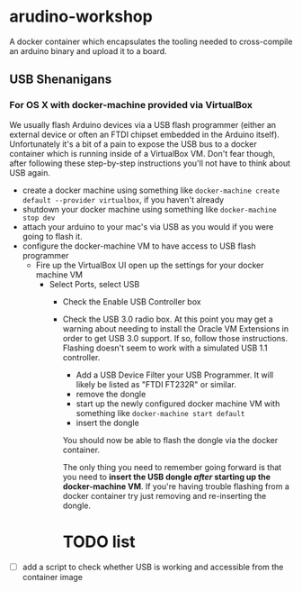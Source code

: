 # arudino-workshop
A docker container which encapsulates the tooling needed to cross-compile an arduino binary and upload it to a board. 

## USB Shenanigans

### For OS X with docker-machine provided via VirtualBox

We usually flash Arduino devices via a USB flash programmer (either an external device or often an FTDI chipset embedded in the Arduino itself). Unfortunately it's a bit of a pain to expose the USB bus to a docker container which is running inside of a VirtualBox VM. Don't fear though, after following these step-by-step instructions you'll not have to think about USB again.

* create a docker machine using something like `docker-machine create default --provider virtualbox`, if you haven't already
* shutdown your docker machine using something like `docker-machine stop dev`
* attach your arduino to your mac's via USB as you would if you were going to flash it.
* configure the docker-machine VM to have access to USB flash programmer 
  * Fire up the VirtualBox UI open up the settings for your docker machine VM
    * Select Ports, select USB
      * Check the Enable USB Controller box
      * Check the USB 3.0 radio box. At this point you may get a warning about needing to install the Oracle VM Extensions in order to get USB 3.0 support. If so, follow those instructions. Flashing doesn't seem to work with a simulated USB 1.1 controller.
        * Add a USB Device Filter your USB Programmer. It will likely be listed as "FTDI FT232R" or similar.
        * remove the dongle
        * start up the newly configured docker machine VM with something like `docker-machine start default`
        * insert the dongle

        You should now be able to flash the dongle via the docker container. 

        The only thing you need to remember going forward is that you need to **insert the USB dongle *after* starting up the docker-machine VM**. If you're having trouble flashing from a docker container try just removing and re-inserting the dongle.

        # TODO list

* [ ] add a script to check whether USB is working and accessible from the container image
